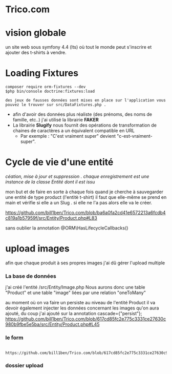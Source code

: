 # Trico.com


vision globale
================
un site web sous symfony 4.4 (lts) où tout le monde peut s'inscrire et ajouter des t-shirts à vendre.


Loading Fixtures
================

    composer require orm-fixtures --dev
    $php bin/console doctrine:fixtures:load
    
    des jeux de fausses données sont mises en place sur l'application vous pouvez le trouver sur src/DataFixtures.php .
    
 
           
* afin d'avoir des données plus réaliste (des prénoms, des noms de famille, etc..) j'ai utilisé la librairie **FAKER** 
* La librairie **Slugify** nous fournit des opérations de transformation de chaines de caractères a un équivalent compatible en URL
  * Par exemple : "C'est vraiment super" devient "c-est-vraiment-super".
  
 Cycle de vie d'une entité  
 ==========================
  *céation, mise à jour et suppression .
  chaque enregistrement est une instance de la classe Entité dont il est issu*
  
mon but et de faire en sorte à chaque fois quand je cherche à sauvegarder une entité de type product (l'entitè t-shirt) il faut que elle-même se prend en main et vérifie si elle a un Slug . si elle ne l'a pas alors elle va le créer.

https://github.com/bill1ben/Trico.com/blob/ba6a0fa2cd41e6572213a6fcdb4c819a1b57959f/src/Entity/Product.php#L83

sans oublier la annotation @ORM\HasLifecycleCallbacks()
  
 upload images
 =============
 afin que chaque produit à ses propres images j'ai dû gérer l'upload multiple
 
   ### La base de données
  
  j'ai créé l'entité /src/Entity/Image.php 
  Nous aurons donc une table "Product" et une table "image" liées par une relation "oneToMany"

  au moment où on va faire un persiste au niveau de l'entité Product il va devoir également injecter les données concernant les images qu'on aura ajouté,
  du coup j'ai ajouté sur la annotation cascade={"persist"};
  https://github.com/bill1ben/Trico.com/blob/617cd85fc2e775c3331ce27630c980b9fbe5e5ba/src/Entity/Product.php#L45
  
   ### le form
  
      https://github.com/bill1ben/Trico.com/blob/617cd85fc2e775c3331ce27630c980b9fbe5e5ba/src/Form/ProductType.php#L28
    
   ### dossier upload
  
